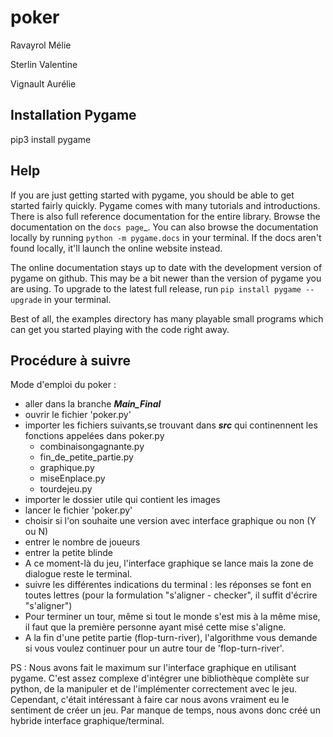 # poker

Ravayrol Mélie

Sterlin Valentine

Vignault Aurélie


Installation Pygame
------------

   pip3 install pygame


Help
----

If you are just getting started with pygame, you should be able to
get started fairly quickly.  Pygame comes with many tutorials and
introductions.  There is also full reference documentation for the
entire library. Browse the documentation on the `docs page`_. You
can also browse the documentation locally by running `python -m pygame.docs`
in your terminal. If the docs aren't found locally, it'll launch the online
website instead.

The online documentation stays up to date with the development version
of pygame on github.  This may be a bit newer than the version of pygame
you are using. To upgrade to the latest full release, run 
``pip install pygame --upgrade`` in your terminal.

Best of all, the examples directory has many playable small programs
which can get you started playing with the code right away.

Procédure à suivre 
-------------------

Mode d'emploi du poker :

- aller dans la branche ***Main_Final***
- ouvrir le fichier 'poker.py'
- importer les fichiers suivants,se trouvant dans ***src*** qui continennent les fonctions appelées dans poker.py
  - combinaisongagnante.py
  - fin_de_petite_partie.py
  - graphique.py
  - miseEnplace.py
  - tourdejeu.py
- importer le dossier utile qui contient les images
- lancer le fichier 'poker.py'
- choisir si l'on souhaite une version avec interface graphique ou non (Y ou N)
- entrer le nombre de joueurs
- entrer la petite blinde
- A ce moment-là du jeu, l'interface graphique se lance mais la zone de dialogue reste le terminal.
- suivre les différentes indications du terminal : les réponses se font en toutes lettres (pour la formulation "s'aligner - checker", il suffit d'écrire "s'aligner")
- Pour terminer un tour, même si tout le monde s'est mis à la même mise, il faut que la première personne ayant misé cette mise s'aligne. 
- A la fin d'une petite partie (flop-turn-river), l'algorithme vous demande si vous voulez continuer pour un autre tour de 'flop-turn-river'.

PS : Nous avons fait le maximum sur l'interface graphique en utilisant pygame. C'est assez complexe d'intégrer une bibliothèque complète sur python, de la manipuler et de l'implémenter correctement avec le jeu. 
Cependant, c'était intéressant à faire car nous avons vraiment eu le sentiment de créer un jeu. 
Par manque de temps, nous avons donc créé un hybride interface graphique/terminal.

